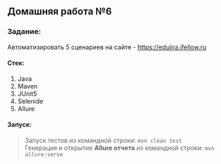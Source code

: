 ## Домашняя работа №6
### Задание:
Автоматизировать 5 сценариев на сайте - https://edujira.ifellow.ru   

#### **Стек:**
1. Java
2. Maven
3. JUnit5
4. Selenide
5. Allure


#### **Запуск:**
>Запуск тестов из командной строки: `mvn clean test`  
>Генерация и открытие **Allure отчета** из командной строки: `mvn allure:serve`